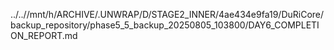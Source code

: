 ../..//mnt/h/ARCHIVE/.UNWRAP/D/STAGE2_INNER/4ae434e9fa19/DuRiCore/backup_repository/phase5_5_backup_20250805_103800/DAY6_COMPLETION_REPORT.md